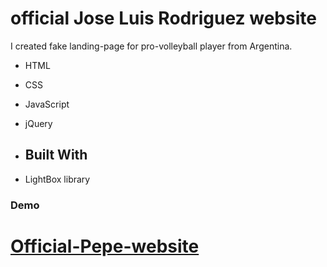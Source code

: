 # official Jose Luis Rodriguez website

I created fake landing-page for pro-volleyball player from Argentina. 


-   HTML
-   CSS
-   JavaScript
- jQuery 
- ## Built With

-   LightBox library

### [](https://github.com/Czauder/Keyboard-Drums#demo)Demo
# **[Official-Pepe-website](https://github.com/Czauder/Official-Pepe-website)**

